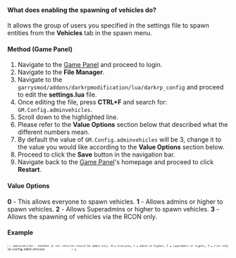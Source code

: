 #### What does enabling the spawning of vehicles do?
It allows the group of users you specified in the settings file to spawn entities from the **Vehicles** tab in the spawn menu.

#### Method (Game Panel)
1. Navigate to the [Game Panel](https://gamepanel.hexanenetworks.com) and proceed to login.
2. Navigate to the **File Manager**.
3. Navigate to the ``garrysmod/addons/darkrpmodification/lua/darkrp_config`` and proceed to edit the **settings.lua** file.
4. Once editing the file, press **CTRL+F** and search for: ``GM.Config.adminvehicles``.
5. Scroll down to the highlighted line.
6. Please refer to the **Value Options** section below that described what the different numbers mean.
7. By default the value of ``GM.Config.adminvehicles`` will be 3, change it to the value you would like according to the **Value Options** section below.
8. Proceed to click the **Save** button in the navigation bar.
9. Navigate back to the [Game Panel](https://gamepanel.hexanenetworks.com)'s homepage and proceed to click **Restart**.

#### Value Options
**0** - This allows everyone to spawn vehicles.
**1** - Allows admins or higher to spawn vehicles.
**2** - Allows Superadmins or higher to spawn vehicles.
**3** - Allows the spawning of vehicles via the RCON only.

#### Example
![Enable Spawning of Vehicles in DarkRP](https://raw.githubusercontent.com/HexaneNetworks/help-assets/master/assets/png/adminvehicles.png)